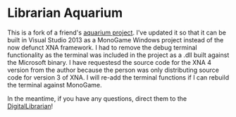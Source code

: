 Librarian Aquarium
=================

This is a fork of a friend's [aquarium project](https://github.com/DigitalLibrarian/VS2010Projects/tree/master/Projects/Aquarium).  I've updated it so that it can be built in Visual Studio 2013 as a MonoGame Windows project instead of the now defunct XNA framework. I had to remove the debug terminal functionality as the terminal was included in the project as a .dll built against the Microsoft binary. I have requestesd the source code for the XNA 4 version from the author because the person was only distributing source code for version 3 of XNA. I will re-add the terminal functions if I can rebuild the terminal against MonoGame.

In the meantime, if you have any questions, direct them to the [DigitalLibrarian](https://github.com/DigitalLibrarian)!